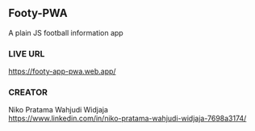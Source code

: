 ##  Footy-PWA
A plain JS football information app

### LIVE URL
https://footy-app-pwa.web.app/

### CREATOR
Niko Pratama Wahjudi Widjaja <br/>
https://www.linkedin.com/in/niko-pratama-wahjudi-widjaja-7698a3174/
